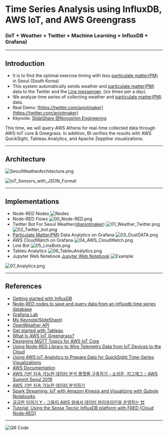 # Time Series Analysis using InfluxDB, AWS IoT, and AWS Greengrass
### (IoT + Weather + Twitter + Machine Learning + InfluxDB + Grafana)

***

## Introduction
- It is to find the optimal exercise timing with less [particulate matter(PM)](https://www.epa.gov/pm-pollution) in Seoul (South Korea)
- This system automatically sends weather and [particulate matter(PM)](https://www.epa.gov/pm-pollution) data to the Twitter and the [Line messenger](https://en.wikipedia.org/wiki/Line_(software)). (six times per a day).
- We analyze time series of collecting weather and [particulate matter(PM)](https://www.epa.gov/pm-pollution) data.
- Real Demo: [https://twitter.com/aniotmaker](https://twitter.com/aniotmaker)
- Keynote: [SlideShare @Nongshim Engineering](https://www.slideshare.net/StephenHaesungLee/aws-iot-aws-greengrass-for-time-series-analysis-english-ver)

This time, we will query AWS Athena for real-time collected data through AWS-IoT core & Greegrass.
In addition, BI verifies the results with AWS QuickSight, Tableau Analytics, and Apache Zeppline visualizations.

---

## Architecture
![SeoulWeatherArchitecture.png](https://raw.githubusercontent.com/leehaesung/seoul_weather_twitter_Analysis/master/01_files/SeoulWeatherArchitecture.png)

![IoT_Sensors_with_JSON_Format](https://raw.githubusercontent.com/leehaesung/seoul_weather_twitter_Analysis/master/01_files/IoT_Sensors_with_JSON_Format.png)


---

## Implementations
* Node-RED Nodes
![Nodes](https://raw.githubusercontent.com/leehaesung/seoul_weather_twitter_Analysis/master/01_files/Node-RED_Nodes.png)
* Node-RED Flows
![00_Node-RED.png](https://raw.githubusercontent.com/leehaesung/seoul_weather_twitter_Analysis/master/01_files/00_Node-RED.png)
* Twitter Bot For Seoul Weather([@aniotmaker](https://twitter.com/aniotmaker))
![01_Weather_Twitter.png](https://raw.githubusercontent.com/leehaesung/seoul_weather_twitter_Analysis/master/01_files/01_Weather_Twitter.png)
![02_Twitter_bot.png](https://raw.githubusercontent.com/leehaesung/seoul_weather_twitter_Analysis/master/01_files/02_Twitter_bot.png)
* [Particulate Matter(PM)](https://www.epa.gov/pm-pollution) Data Analytics on Grafana
![03_DustDATA.png](https://raw.githubusercontent.com/leehaesung/seoul_weather_twitter_Analysis/master/01_files/03_DustDATA.png)
* AWS CloudWatch on Grafana
![04_AWS_CloudWatch.png](https://raw.githubusercontent.com/leehaesung/seoul_weather_twitter_Analysis/master/01_files/04_AWS_CloudWatch.png)
* Line Bot
![05_LineBots.png](https://raw.githubusercontent.com/leehaesung/seoul_weather_twitter_Analysis/master/01_files/05_LineBots.png)
* Tableu Analytics
![06_TableuAnalytics.png](https://raw.githubusercontent.com/leehaesung/seoul_weather_twitter_Analysis/master/01_files/06_TableuAnalytics.png)
* Jupyter Web Notebook
[Jupyter Web Notebook](https://nbviewer.jupyter.org/github/leehaesung/seoul_weather_twitter_Analysis/blob/master/01_files/SeoulWeather_pm2p5c_csv.ipynb)
![Example](https://raw.githubusercontent.com/leehaesung/seoul_weather_twitter_Analysis/master/01_files/JupyterNotebook.png)

![07_Analytics.png](https://raw.githubusercontent.com/leehaesung/seoul_weather_twitter_Analysis/master/01_files/07_Analytics.png)

---

## References

* [Getting started with InfluxDB](https://docs.influxdata.com/influxdb/v1.7/introduction/getting-started)
* [Node-RED nodes to save and query data from an influxdb time series database](https://flows.nodered.org/node/node-red-contrib-influxdb)
* [Grafana Lab](https://grafana.com/)
* [My Keynote(SlideShare)](https://www.slideshare.net/StephenHaesungLee/aws-iot-aws-greengrass-for-time-series-analysis-english-ver)
* [OpenWeather API](https://openweathermap.org/)
* [Get started with Tableau](https://www.tableau.com/learn/get-started)
* [What Is AWS IoT Greengrass?](https://docs.aws.amazon.com/greengrass/latest/developerguide/what-is-gg.html)
* [Designing MQTT Topics
for AWS IoT Core](https://d1.awsstatic.com/whitepapers/Designing_MQTT_Topics_for_AWS_IoT_Core.pdf)
* [Using Node-RED Library to Wire Telemetry Data from IoT Devices to the Cloud](https://labs.eleks.com/2019/01/node-red-library-iot-cloud.html)
* [Using AWS IoT Analytics to Prepare Data for QuickSight Time-Series Visualizations](https://aws.amazon.com/blogs/iot/using-aws-iot-analytics-to-prepare-data-for-quicksight-time-series-visualizations/)
* [AWS Documentation](https://docs.aws.amazon.com/index.html)
* [AWS 기반 지속 가능한 데이터 분석 플랫폼 구축하기 - 소성운, 지그재그 :: AWS Summit Seoul 2019](https://www.slideshare.net/awskorea/aws-aws-summit-seoul-2019-141290115)
* [AWS 기반 지속 가능한 데이터 분석하기](https://github.com/awskrug/datascience-group/tree/master/workshop-sustainable_data_analysis)
* [Spark Streaming: IoT with Amazon Kinesis and Visualizing with Qubole Notebooks](https://www.qubole.com/blog/spark-streaming-iot-amazon-kinesis-visualizing-qubole-notebooks/)
* [궁금한 이야기 Y - 그들이 AWS 위에서 데이터 파이프라인을 운영하는 법](https://docs.google.com/presentation/d/1_v-f5B67v-hcmEbltLEfjSS5MKKctztdAGZzEHs2DPM/edit?usp=sharing)
* [Tutorial: Using the Sense Tecnic InfluxDB platform with FRED (Cloud Node-RED)](http://developers.sensetecnic.com/article/tutorial-using-the-sense-tecnic-influxdb-platform-with-fred/#create-database)

---
![QR Code](https://raw.githubusercontent.com/leehaesung/seoul_weather_twitter_Analysis/master/01_files/QRcode_aniotmaker.png)
